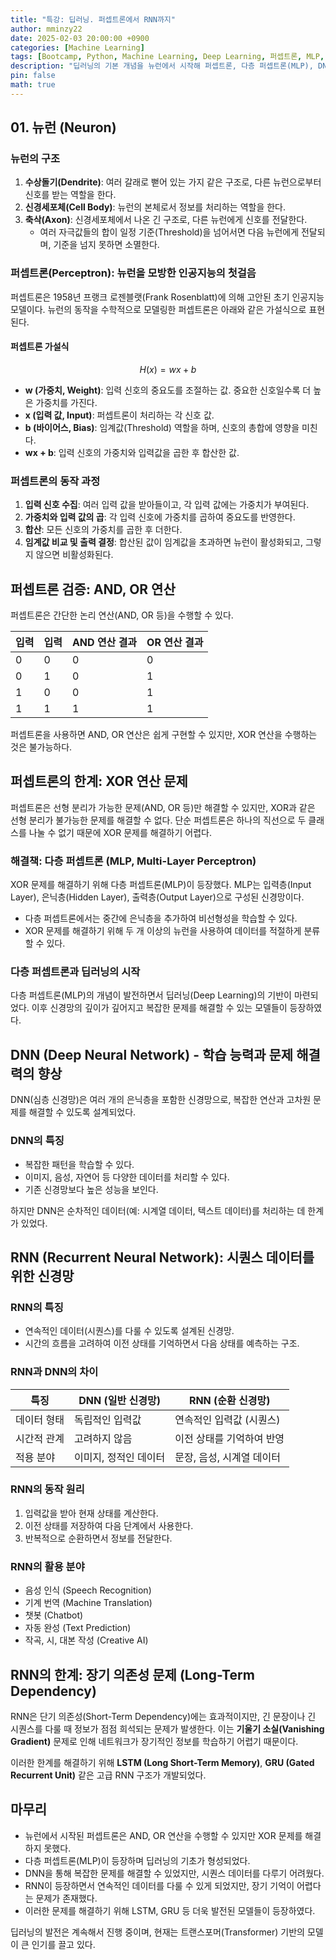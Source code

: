 ```yaml
---
title: "특강: 딥러닝. 퍼셉트론에서 RNN까지"
author: mminzy22
date: 2025-02-03 20:00:00 +0900
categories: [Machine Learning]
tags: [Bootcamp, Python, Machine Learning, Deep Learning, 퍼셉트론, MLP, DNN, RNN, TIL]
description: "딥러닝의 기본 개념을 뉴런에서 시작해 퍼셉트론, 다층 퍼셉트론(MLP), DNN, RNN까지 살펴보기. XOR 문제 해결부터 순환 신경망(RNN)의 등장까지, 인공지능의 발전 과정"
pin: false
math: true
---
```



## 01. 뉴런 (Neuron)

### 뉴런의 구조

1. **수상돌기(Dendrite)**: 여러 갈래로 뻗어 있는 가지 같은 구조로, 다른 뉴런으로부터 신호를 받는 역할을 한다.
2. **신경세포체(Cell Body)**: 뉴런의 본체로서 정보를 처리하는 역할을 한다.
3. **축삭(Axon)**: 신경세포체에서 나온 긴 구조로, 다른 뉴런에게 신호를 전달한다.
    - 여러 자극값들의 합이 일정 기준(Threshold)을 넘어서면 다음 뉴런에게 전달되며, 기준을 넘지 못하면 소멸한다.


### 퍼셉트론(Perceptron): 뉴런을 모방한 인공지능의 첫걸음

퍼셉트론은 1958년 프랭크 로젠블랫(Frank Rosenblatt)에 의해 고안된 초기 인공지능 모델이다. 뉴런의 동작을 수학적으로 모델링한 퍼셉트론은 아래와 같은 가설식으로 표현된다.

#### 퍼셉트론 가설식

$$ H(x) = wx + b $$

- **w (가중치, Weight)**: 입력 신호의 중요도를 조절하는 값. 중요한 신호일수록 더 높은 가중치를 가진다.
- **x (입력 값, Input)**: 퍼셉트론이 처리하는 각 신호 값.
- **b (바이어스, Bias)**: 임계값(Threshold) 역할을 하며, 신호의 총합에 영향을 미친다.
- **wx + b**: 입력 신호의 가중치와 입력값을 곱한 후 합산한 값.

### 퍼셉트론의 동작 과정

1. **입력 신호 수집**: 여러 입력 값을 받아들이고, 각 입력 값에는 가중치가 부여된다.
2. **가중치와 입력 값의 곱**: 각 입력 신호에 가중치를 곱하여 중요도를 반영한다.
3. **합산**: 모든 신호의 가중치를 곱한 후 더한다.
4. **임계값 비교 및 출력 결정**: 합산된 값이 임계값을 초과하면 뉴런이 활성화되고, 그렇지 않으면 비활성화된다.


## 퍼셉트론 검증: AND, OR 연산

퍼셉트론은 간단한 논리 연산(AND, OR 등)을 수행할 수 있다.

| 입력 | 입력 | AND 연산 결과 | OR 연산 결과 |
|---|---|---|---|
| 0 | 0 | 0 | 0 |
| 0 | 1 | 0 | 1 |
| 1 | 0 | 0 | 1 |
| 1 | 1 | 1 | 1 |

퍼셉트론을 사용하면 AND, OR 연산은 쉽게 구현할 수 있지만, XOR 연산을 수행하는 것은 불가능하다.


## 퍼셉트론의 한계: XOR 연산 문제

퍼셉트론은 선형 분리가 가능한 문제(AND, OR 등)만 해결할 수 있지만, XOR과 같은 선형 분리가 불가능한 문제를 해결할 수 없다. 단순 퍼셉트론은 하나의 직선으로 두 클래스를 나눌 수 없기 때문에 XOR 문제를 해결하기 어렵다.

### 해결책: 다층 퍼셉트론 (MLP, Multi-Layer Perceptron)

XOR 문제를 해결하기 위해 다층 퍼셉트론(MLP)이 등장했다. MLP는 입력층(Input Layer), 은닉층(Hidden Layer), 출력층(Output Layer)으로 구성된 신경망이다.

- 다층 퍼셉트론에서는 중간에 은닉층을 추가하여 비선형성을 학습할 수 있다.
- XOR 문제를 해결하기 위해 두 개 이상의 뉴런을 사용하여 데이터를 적절하게 분류할 수 있다.

### 다층 퍼셉트론과 딥러닝의 시작

다층 퍼셉트론(MLP)의 개념이 발전하면서 딥러닝(Deep Learning)의 기반이 마련되었다. 이후 신경망의 깊이가 깊어지고 복잡한 문제를 해결할 수 있는 모델들이 등장하였다.


## DNN (Deep Neural Network) - 학습 능력과 문제 해결력의 향상

DNN(심층 신경망)은 여러 개의 은닉층을 포함한 신경망으로, 복잡한 연산과 고차원 문제를 해결할 수 있도록 설계되었다.

### DNN의 특징

- 복잡한 패턴을 학습할 수 있다.
- 이미지, 음성, 자연어 등 다양한 데이터를 처리할 수 있다.
- 기존 신경망보다 높은 성능을 보인다.

하지만 DNN은 순차적인 데이터(예: 시계열 데이터, 텍스트 데이터)를 처리하는 데 한계가 있었다.


## RNN (Recurrent Neural Network): 시퀀스 데이터를 위한 신경망

### RNN의 특징

- 연속적인 데이터(시퀀스)를 다룰 수 있도록 설계된 신경망.
- 시간의 흐름을 고려하여 이전 상태를 기억하면서 다음 상태를 예측하는 구조.

### RNN과 DNN의 차이

| 특징 | DNN (일반 신경망) | RNN (순환 신경망) |
|---|---|---|
| 데이터 형태 | 독립적인 입력값 | 연속적인 입력값 (시퀀스) |
| 시간적 관계 | 고려하지 않음 | 이전 상태를 기억하여 반영 |
| 적용 분야 | 이미지, 정적인 데이터 | 문장, 음성, 시계열 데이터 |

### RNN의 동작 원리

1. 입력값을 받아 현재 상태를 계산한다.
2. 이전 상태를 저장하여 다음 단계에서 사용한다.
3. 반복적으로 순환하면서 정보를 전달한다.

### RNN의 활용 분야

- 음성 인식 (Speech Recognition)
- 기계 번역 (Machine Translation)
- 챗봇 (Chatbot)
- 자동 완성 (Text Prediction)
- 작곡, 시, 대본 작성 (Creative AI)


## RNN의 한계: 장기 의존성 문제 (Long-Term Dependency)

RNN은 단기 의존성(Short-Term Dependency)에는 효과적이지만, 긴 문장이나 긴 시퀀스를 다룰 때 정보가 점점 희석되는 문제가 발생한다. 이는 **기울기 소실(Vanishing Gradient)** 문제로 인해 네트워크가 장기적인 정보를 학습하기 어렵기 때문이다.

이러한 한계를 해결하기 위해 **LSTM (Long Short-Term Memory)**, **GRU (Gated Recurrent Unit)** 같은 고급 RNN 구조가 개발되었다.


## 마무리

- 뉴런에서 시작된 퍼셉트론은 AND, OR 연산을 수행할 수 있지만 XOR 문제를 해결하지 못했다.
- 다층 퍼셉트론(MLP)이 등장하며 딥러닝의 기초가 형성되었다.
- DNN을 통해 복잡한 문제를 해결할 수 있었지만, 시퀀스 데이터를 다루기 어려웠다.
- RNN이 등장하면서 연속적인 데이터를 다룰 수 있게 되었지만, 장기 기억이 어렵다는 문제가 존재했다.
- 이러한 문제를 해결하기 위해 LSTM, GRU 등 더욱 발전된 모델들이 등장하였다.

딥러닝의 발전은 계속해서 진행 중이며, 현재는 트랜스포머(Transformer) 기반의 모델이 큰 인기를 끌고 있다.
